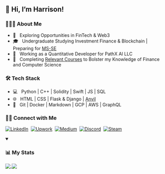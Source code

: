 ## 👋  Hi, I’m Harrison!

<h3> 👨🏻‍💻 About Me </h3>

<!-- - 🤔 &nbsp; Enriching my Quantitative Development Skills in Python & C++ -->
- 🤔 &nbsp; Exploring Opportunities in FinTech & Web3
- 🎓 &nbsp; Undergraduate Studying Investment Finance & Blockchain | Preparing for [MS-SE](https://catalog.utdallas.edu/2022/graduate/programs/ecs/software-engineering)
- 💼 &nbsp; Working as a Quantitative Developer for PathX AI LLC
- 🌱 &nbsp; Completing [Relevant Courses](https://github.com/hschickdevs/Relevant-Coursework) to Bolster my Knowledge of Finance and Computer Science

<h3>🛠 Tech Stack</h3>

- 💻 &nbsp; Python | C++ | Solidity | Swift | JS | SQL
- 🌐 &nbsp; HTML | CSS  | Flask & Django | [Anvil](https://anvil.works/)
- 🔧 &nbsp; Git | Docker | Markdown | GCP | AWS | GraphQL

<!---
<br/>
--->


<h3> 🤝🏻 Connect with Me </h3>

<p align="left">
<!-- <a href="https://www.linkedin.com/in/harrison-schick/" target="_blank"><img alt="LinkedIn" src="https://img.shields.io/badge/LinkedIn-Harrison-%230077B5.svg?&style=for-the-badge&logo=linkedin"></a>
<a href="https://www.upwork.com/freelancers/~01443dc2db3e2656fe" target="_blank"><img alt="Upwork" src="https://img.shields.io/badge/Upwork-Harrison-%230077B5.svg?&style=for-the-badge&logo=upwork&color=success"></a>
<a href="https://medium.com/@hschick" target="_blank"><img alt="Medium" src="https://img.shields.io/badge/Medium-Harrison-%230077B5.svg?&style=for-the-badge&logo=medium&color=black"></a> -->
<a href="https://www.linkedin.com/in/harrison-schick" target="_blank"><img alt="LinkedIn" src="https://img.shields.io/badge/LinkedIn-0077B5?style=for-the-badge&logo=linkedin&logoColor=white"></a>&nbsp;
<a href="https://www.upwork.com/freelancers/~01443dc2db3e2656fe" target="_blank"><img alt="Upwork" src="https://img.shields.io/badge/UpWork-6FDA44?style=for-the-badge&logo=Upwork&logoColor=white&color=success"></a>&nbsp;
<a href="https://medium.com/@hschick" target="_blank"><img alt="Medium" src="https://img.shields.io/badge/Medium-12100E?style=for-the-badge&logo=medium&logoColor=white"></a>&nbsp;
<a href="https://discordapp.com/users/861815303364804669" target="_blank"><img alt="Discord" src="https://img.shields.io/badge/Discord-5865F2?style=for-the-badge&logo=discord&logoColor=white"></a>&nbsp;
<a href="https://steamcommunity.com/id/438989434389/" target="_blank"><img alt="Steam" src="https://img.shields.io/badge/Steam-000000?style=for-the-badge&logo=steam&logoColor=white"></a>
</p>

<details open>
  <summary>
    <h3> 📊 My Stats </h3>
  </summary>
  <p float="left">
    <a href="https://github.com/hschickdevs/">
    <img align="center" src="https://github-readme-stats.vercel.app/api?username=hschickdevs&count_private=true&hide_rank=false&show_icons=true&theme=github_dark&include_all_commits=true&custom_title=Harrison's%20GitHub%20Stats" />
    <img align="center" src="https://github-readme-stats.vercel.app/api/top-langs/?username=hschickdevs&hide=jupyter%20notebook&langs_count=10&theme=github_dark&layout=compact"/>
    </a>
  </p>
</details>

<!---
hschickdevs/hschickdevs is a ✨ special ✨ repository because its `README.md` (this file) appears on your GitHub profile.
You can click the Preview link to take a look at your changes.
--->
